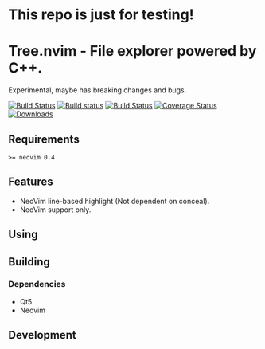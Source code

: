 # This repo is just for testing!
# Tree.nvim - File explorer powered by C++.

Experimental, maybe has breaking changes and bugs.

[![Build Status](https://circleci.com/gh/zgpio/travis.svg?style=svg)](https://circleci.com/gh/zgpio/travis)
[![Build status](https://ci.appveyor.com/api/projects/status/c252f54mfjcuud8x/branch/master?svg=true)](https://ci.appveyor.com/project/zgpio/travis/branch/master)
[![Build Status](https://travis-ci.org/zgpio/travis.svg?branch=master)](https://travis-ci.org/zgpio/travis)
[![Coverage Status](https://coveralls.io/repos/zgpio/travis/badge.svg?branch=tb-refactor)](https://coveralls.io/r/zgpio/travis)
[![Downloads](https://img.shields.io/github/downloads/zgpio/travis/total.svg?maxAge=2592000)](https://github.com/zgpio/travis/releases)

## Requirements
`>= neovim 0.4`

## Features
- NeoVim line-based highlight (Not dependent on conceal).
- NeoVim support only.

## Using


## Building

### Dependencies
* Qt5
* Neovim

## Development


